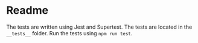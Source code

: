 # Readme

The tests are written using Jest and Supertest. The tests are located in the `__tests__` folder. Run the tests using `npm run test`.
